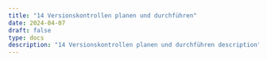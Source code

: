 ```yaml
---
title: "14 Versionskontrollen planen und durchführen"
date: 2024-04-07
draft: false
type: docs
description: "14 Versionskontrollen planen und durchführen description"
---
```


